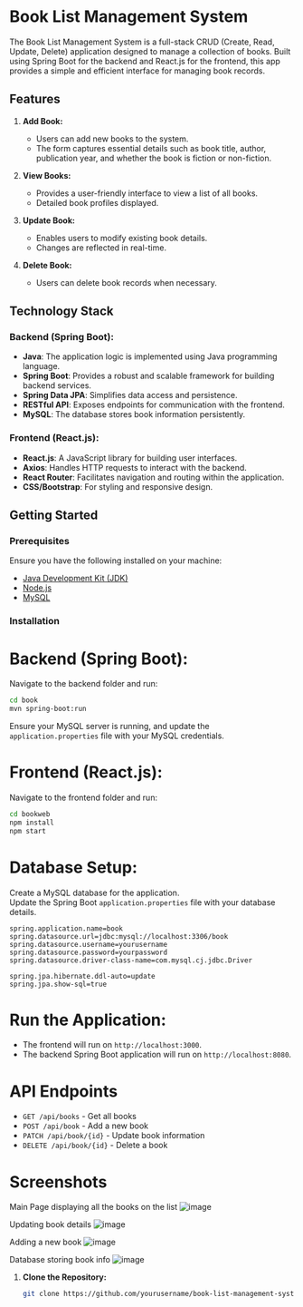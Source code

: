 # Book List Management System

The Book List Management System is a full-stack CRUD (Create, Read, Update, Delete) application designed to manage a collection of books. Built using Spring Boot for the backend and React.js for the frontend, this app provides a simple and efficient interface for managing book records.

## Features

1. **Add Book:**
   - Users can add new books to the system.
   - The form captures essential details such as book title, author, publication year, and whether the book is fiction or non-fiction.

2. **View Books:**
   - Provides a user-friendly interface to view a list of all books.
   - Detailed book profiles displayed.

3. **Update Book:**
   - Enables users to modify existing book details.
   - Changes are reflected in real-time.

4. **Delete Book:**
   - Users can delete book records when necessary.

## Technology Stack

### Backend (Spring Boot):
- **Java**: The application logic is implemented using Java programming language.
- **Spring Boot**: Provides a robust and scalable framework for building backend services.
- **Spring Data JPA**: Simplifies data access and persistence.
- **RESTful API**: Exposes endpoints for communication with the frontend.
- **MySQL**: The database stores book information persistently.

### Frontend (React.js):
- **React.js**: A JavaScript library for building user interfaces.
- **Axios**: Handles HTTP requests to interact with the backend.
- **React Router**: Facilitates navigation and routing within the application.
- **CSS/Bootstrap**: For styling and responsive design.

## Getting Started

### Prerequisites

Ensure you have the following installed on your machine:
- [Java Development Kit (JDK)](https://www.oracle.com/java/technologies/javase-downloads.html)
- [Node.js](https://nodejs.org/en/)
- [MySQL](https://www.mysql.com/downloads/)

### Installation
# Backend (Spring Boot):

Navigate to the backend folder and run:

```bash
cd book
mvn spring-boot:run
```

Ensure your MySQL server is running, and update the `application.properties` file with your MySQL credentials.

# Frontend (React.js):

Navigate to the frontend folder and run:

```bash
cd bookweb
npm install
npm start
```

# Database Setup:

Create a MySQL database for the application.  
Update the Spring Boot `application.properties` file with your database details.

```properties
spring.application.name=book
spring.datasource.url=jdbc:mysql://localhost:3306/book
spring.datasource.username=yourusername
spring.datasource.password=yourpassword
spring.datasource.driver-class-name=com.mysql.cj.jdbc.Driver

spring.jpa.hibernate.ddl-auto=update
spring.jpa.show-sql=true
```

# Run the Application:

- The frontend will run on `http://localhost:3000`.
- The backend Spring Boot application will run on `http://localhost:8080`.

# API Endpoints

- `GET /api/books` - Get all books
- `POST /api/book` - Add a new book
- `PATCH /api/book/{id}` - Update book information
- `DELETE /api/book/{id}` - Delete a book

# Screenshots

Main Page displaying all the books on the list
![image](https://github.com/user-attachments/assets/40df1825-b1e5-414f-8658-8ada91fd0dd7)

Updating book details
![image](https://github.com/user-attachments/assets/96b1133a-1384-4602-8b48-b87ea522c6b0)

Adding a new book
![image](https://github.com/user-attachments/assets/f3e4e0cd-c62d-43d3-8db8-4864372614d6)

Database storing book info
![image](https://github.com/user-attachments/assets/67ed1bc4-4493-440d-a6fe-4b039885f276)

1. **Clone the Repository:**

   ```bash
   git clone https://github.com/yourusername/book-list-management-system.git
